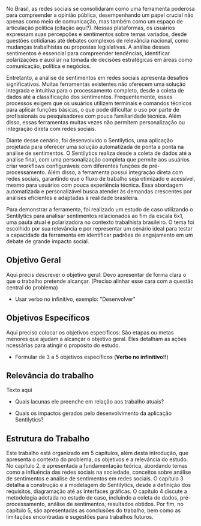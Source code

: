 No Brasil, as redes sociais se consolidaram como uma ferramenta poderosa para compreender a opinião pública, desempenhando um papel crucial não apenas como meio de comunicação, mas também como um espaço de articulação política (citação aqui?). Nessas plataformas, os usuários expressam suas percepções e sentimentos sobre temas variados, desde questões cotidianas até debates complexos de relevância nacional, como mudanças trabalhistas ou propostas legislativas. A análise desses sentimentos é essencial para compreender tendências, identificar polarizações e auxiliar na tomada de decisões estratégicas em áreas como comunicação, política e negócios.

Entretanto, a análise de sentimentos em redes sociais apresenta desafios significativos. Muitas ferramentas existentes não oferecem uma solução integrada e intuitiva para o processamento completo, desde a coleta de dados até a classificação dos sentimentos. Frequentemente, esses processos exigem que os usuários utilizem terminais e comandos técnicos para aplicar funções básicas, o que pode dificultar o uso por parte de profissionais ou pesquisadores com pouca familiaridade técnica. Além disso, essas ferramentas muitas vezes não permitem personalização ou integração direta com redes sociais.

Diante desse cenário, foi desenvolvido o Sentilytics, uma aplicação projetada para oferecer uma solução automatizada de ponta a ponta na análise de sentimentos. O Sentilytics realiza desde a coleta de dados até a análise final, com uma personalização completa que permite aos usuários criar workflows configuráveis com diferentes funções de pré-processamento. Além disso, a ferramenta possui integração direta com redes sociais, garantindo que o fluxo de trabalho seja otimizado e acessível, mesmo para usuários com pouca experiência técnica. Essa abordagem automatizada e personalizável busca atender às demandas crescentes por análises eficientes e adaptadas à realidade brasileira.

Para demonstrar a ferramenta, foi realizado um estudo de caso utilizando o Sentilytics para analisar sentimentos relacionados ao fim da escala 6x1, uma pauta atual e polarizadora no contexto trabalhista brasileiro. O tema foi escolhido por sua relevância e por representar um cenário ideal para testar a capacidade da ferramenta em identificar padrões de engajamento em um debate de grande impacto social.

## Objetivo Geral

Aqui precis descrever o objetivo geral: Devo apresentar de forma clara o que o trabalho pretende alcançar. (Preciso alinhar esse cara com a questão central do problema)

- Usar verbo no infinitivo, exemplo: "Desenvolver"

## Objetivos Específicos

Aqui preciso colocar os objetivos especificos: São etapas ou metas menores que ajudam a alcançar o objetivo geral. Eles detalham as ações ncessárias para atingir o propósito do estudo.

- Formular de 3 a 5 objetivos específicos (**Verbo no infinitivo!!**)

## Relevância do trabalho

Texto aqui

- Quais lacunas ele preenche em relação aos trabalho atuais?

- Quais os impactos gerados pelo desenvolvimento da aplicação Sentilytics?

## Estrutura do Trabalho

Este trabalho está organizado em 5 capítulos, além desta introdução, que apresenta o contexto do problema, os objetivos e a relevância do estudo. No capítulo 2, é apresentada a fundamentação teórica, abordando temas como a influência das redes sociais na sociedade, conceitos sobre  análise de sentimentos e análise de sentimentos em redes sociais. O capítulo 3 detalha a construção e a modelagem do Sentilytics, desde a definição dos requisitos, diagramação até as interfaces gráficas. O capítulo 4 discute a metodologia adotada no estudo de caso, incluindo a coleta de dados, pré-processamento, análise de sentimentos, resultados obtidos. Por fim, no capítulo 5, são apresentadas as conclusões do trabalho, bem como as limitações encontradas e sugestões para trabalhos futuros.
